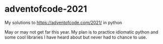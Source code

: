 # adventofcode-2021
My solutions to https://adventofcode.com/2021/ in python

May or may not get far this year. My plan is to practice idiomatic python and some cool libraries I have heard about but never had to chance to use.
